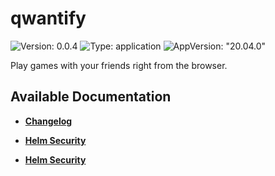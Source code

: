 # qwantify

![Version: 0.0.4](https://img.shields.io/badge/Version-0.0.4-informational?style=flat-square) ![Type: application](https://img.shields.io/badge/Type-application-informational?style=flat-square) ![AppVersion: "20.04.0"](https://img.shields.io/badge/AppVersion-"20.04.0"-informational?style=flat-square)

Play games with your friends right from the browser.

## Available Documentation

- [**Changelog**](CHANGELOG)

- [**Helm Security**](container-security)

- [**Helm Security**](helm-security)

